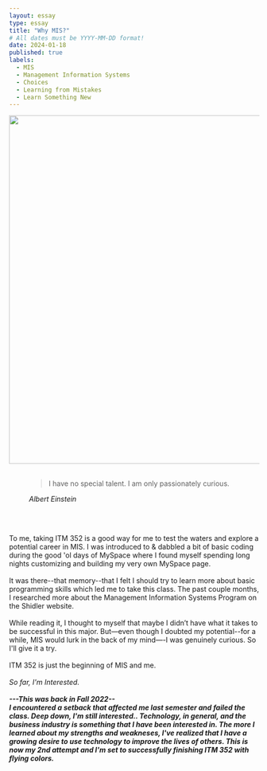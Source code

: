 ```yaml
---
layout: essay
type: essay
title: "Why MIS?"
# All dates must be YYYY-MM-DD format!
date: 2024-01-18
published: true
labels:
  - MIS
  - Management Information Systems
  - Choices
  - Learning from Mistakes
  - Learn Something New
---
```


<img width="700px" src="https://i.pinimg.com/originals/7d/07/a2/7d07a255678962d30d8717dcf5dbd266.gif" class="rounded mx-auto d-block">
<br>
<br>
<figure class="text-center">
  <blockquote class="blockquote">
    <p>I have no special talent. I am only passionately curious.</p>
  </blockquote>
  <figcaption class="blockquote-footer">
   <cite title="Source Title">Albert Einstein</cite>
  </figcaption>
</figure>
<br>
<br>
<p class="text-center">
<p class="font-monospace">
To me, taking ITM 352 is a good way for me to test the waters and explore a potential career in MIS. I was introduced to & dabbled a bit of basic coding during the good 'ol days of MySpace where I found myself spending long nights customizing and building my very own MySpace page. 
<br>
<br>
It was there--that memory--that I felt I should try to learn more about basic programming skills which led me to take this class. The past couple months, I researched more about the Management Information Systems Program on the Shidler website.
<br>
<br>
While reading it, I thought to myself that maybe I didn’t have what it takes to be successful in this major. But—even though I doubted my potential--for a while, MIS would lurk in the back of my mind—-I was genuinely curious. So I'll give it a try.
<br>   
<br>
ITM 352 is just the beginning of MIS and me. 
<br>  
<br>
<i>So far, I'm Interested.
<br>
<br>
<b>  
---This was back in Fall 2022--
<br>
  I encountered a setback that affected me last semester and failed the class. Deep down, I'm still interested.. Technology, in general, and the business industry is something that I have been interested in. The more I learned about my strengths and weakneses, I've realized that I have a growing desire to use technology to improve the lives of others. This is now my 2nd attempt and I'm set to successfully finishing ITM 352 with flying colors. 
  </b>
&nbsp;
&nbsp;
&nbsp;
